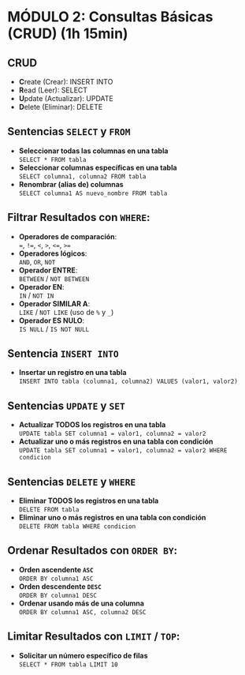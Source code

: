 # MÓDULO 2: Consultas Básicas (CRUD) (1h 15min)

## CRUD
- **C**reate (Crear): INSERT INTO
- **R**ead (Leer): SELECT
- **U**pdate (Actualizar): UPDATE
- **D**elete (Eliminar): DELETE

## Sentencias `SELECT` y `FROM`
- **Seleccionar todas las columnas en una tabla**  
  `SELECT * FROM tabla`
- **Seleccionar columnas específicas en una tabla**  
  `SELECT columna1, columna2 FROM tabla`
- **Renombrar (alias de) columnas**  
  `SELECT columna1 AS nuevo_nombre FROM tabla`

## Filtrar Resultados con `WHERE`:
- **Operadores de comparación**:  
  `=`, `!=`, `<`, `>`, `<=`, `>=`
- **Operadores lógicos**:  
  `AND`, `OR`, `NOT`
- **Operador ENTRE**:  
  `BETWEEN` / `NOT BETWEEN`
- **Operador EN**:  
  `IN` / `NOT IN`
- **Operador SIMILAR A**:  
  `LIKE` / `NOT LIKE` (uso de `%` y `_`)
- **Operador ES NULO**:  
  `IS NULL` / `IS NOT NULL`

## Sentencia `INSERT INTO`
- **Insertar un registro en una tabla**  
  `INSERT INTO tabla (columna1, columna2) VALUES (valor1, valor2)`

## Sentencias `UPDATE` y `SET`
- **Actualizar TODOS los registros en una tabla**  
  `UPDATE tabla SET columna1 = valor1, columna2 = valor2`
- **Actualizar uno o más registros en una tabla con condición**  
  `UPDATE tabla SET columna1 = valor1, columna2 = valor2 WHERE condicion`

## Sentencias `DELETE` y `WHERE`
- **Eliminar TODOS los registros en una tabla**  
  `DELETE FROM tabla`
- **Eliminar uno o más registros en una tabla con condición**  
  `DELETE FROM tabla WHERE condicion`

## Ordenar Resultados con `ORDER BY`:
- **Orden ascendente `ASC`**  
  `ORDER BY columna1 ASC`
- **Orden descendente `DESC`**  
  `ORDER BY columna1 DESC`
- **Ordenar usando más de una columna**  
  `ORDER BY columna1 ASC, columna2 DESC`

## Limitar Resultados con `LIMIT` / `TOP`:
- **Solicitar un número específico de filas**  
  `SELECT * FROM tabla LIMIT 10`
